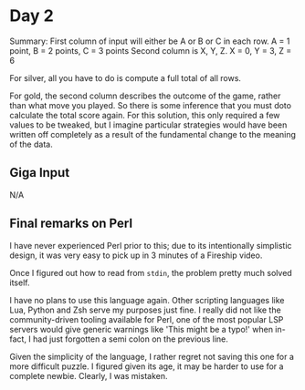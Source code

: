 # Day 2

Summary: First column of input will either be A or B or C in each row. A = 1 point, B = 2 points, C = 3 points
Second column is X, Y, Z. X = 0, Y = 3, Z = 6

For silver, all you have to do is compute a full total of all rows.

For gold, the second column describes the outcome of the game, rather than what move you played. So there is some inference that you must doto calculate the total score again. For this solution, this only required a few values to be tweaked, but I imagine particular strategies would have been written off completely as a result of the fundamental change to the meaning of the data.

## Giga Input 

N/A

## Final remarks on Perl

I have never experienced Perl prior to this; due to its intentionally simplistic design, it was very easy to pick up in 3 minutes of a Fireship video. 

Once I figured out how to read from `stdin`, the problem pretty much solved itself.

I have no plans to use this language again. Other scripting languages like Lua, Python and Zsh serve my purposes just fine. I really did not like the community-driven tooling available for Perl, one of the most popular LSP servers would give generic warnings like 'This might be a typo!' when in-fact, I had just forgotten a semi colon on the previous line. 

Given the simplicity of the language, I rather regret not saving this one for a more difficult puzzle. I figured given its age, it may be harder to use for a complete newbie. Clearly, I was mistaken.

